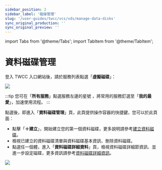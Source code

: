 ```yaml
---
sidebar_position: 2
sidebar_label: '磁碟管理'
slug: '/user-guides/twcc/vcs/vds/manage-data-disks'
sync_original_production: '' 
sync_original_preview: '' 
---
```


import Tabs from '@theme/Tabs';
import TabItem from '@theme/TabItem';

# 資料磁碟管理

登入 TWCC 入口網站後，請於服務列表點選「**虛擬磁碟**」：

![](https://cos.twcc.ai/SYS-MANUAL/uploads/upload_5491a3fa25058a188c04c8adacde0f79.png)

:::tip
您可在「**所有服務**」點選服務左邊的星號 <i class="fa fa-star-o" aria-hidden="true"></i>，將常用的服務釘選至「**我的最愛**」，加速使用流程。
:::

點選後，即進入「**資料磁碟管理**」頁，此頁提供操作容器的快捷鍵，您可以於此頁面：

- 點擊「**＋建立**」，開始建立您的第一個資料磁碟，更多說明請參考[建立資料磁碟](/docs/user-guides/twcc/vcs/vds/create-disks)。
- 檢視已建立的資料磁碟清單與資料磁碟基本資訊、刪除資料磁碟。
- 點選任一個體，進入「**資料磁碟詳細資料**」頁，檢視資料磁碟詳細節資訊、並進一步設定磁碟，更多資訊請參考[資料磁碟詳細資訊](/docs/user-guides/twcc/ccs-interactive-container/containers/details)。

![](https://cos.twcc.ai/SYS-MANUAL/uploads/upload_5d355da56d7b0dd4c1d31b98abe388ac.png)
